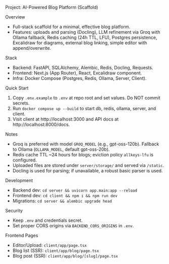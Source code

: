 Project: AI-Powered Blog Platform (Scaffold)

Overview
- Full-stack scaffold for a minimal, effective blog platform.
- Features: uploads and parsing (Docling), LLM refinement via Groq with Ollama fallback, Redis caching (24h TTL, LFU), Postgres persistence, Excalidraw for diagrams, external blog linking, simple editor with append/overwrite.

Stack
- Backend: FastAPI, SQLAlchemy, Alembic, Redis, Docling, Requests.
- Frontend: Next.js (App Router), React, Excalidraw component.
- Infra: Docker Compose (Postgres, Redis, Ollama, Server, Client).

Quick Start
1) Copy `.env.example` to `.env` at repo root and set values. Do NOT commit secrets.
2) Run `docker compose up --build` to start db, redis, ollama, server, and client.
3) Visit client at http://localhost:3000 and API docs at http://localhost:8000/docs.

Notes
- Groq is preferred with model `GROQ_MODEL` (e.g., gpt-oss-120b). Fallback to Ollama (`OLLAMA_MODEL`, default gpt-oss-20b).
- Redis cache TTL ~24 hours for blogs; eviction policy `allkeys-lfu` is configured.
- Uploaded files are stored under `server/storage/` and served via `/static`.
- Docling is used for parsing; if unavailable, a robust basic parser is used.

Development
- Backend dev: `cd server && uvicorn app.main:app --reload`
- Frontend dev: `cd client && npm i && npm run dev`
- Migrations: `cd server && alembic upgrade head`

Security
- Keep `.env` and credentials secret.
- Set proper CORS origins via `BACKEND_CORS_ORIGINS` in `.env`.

Frontend Pages
- Editor/Upload: `client/app/page.tsx`
- Blog list (SSR): `client/app/blog/page.tsx`
- Blog post (SSR): `client/app/blog/[slug]/page.tsx`
